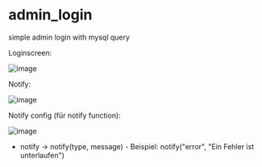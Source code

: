 # admin_login
simple admin login with mysql query

Loginscreen:

![image](https://user-images.githubusercontent.com/99101632/213761865-1744a746-7d4b-4ad9-b5a3-222712af102e.png)


Notify:

![image](https://user-images.githubusercontent.com/99101632/213762064-360b2a4e-7e5f-4ab7-aa00-37a957ca835a.png)

Notify config (für notify function):

![image](https://user-images.githubusercontent.com/99101632/213762210-8c410be4-2bfa-4853-88e6-21c3673593aa.png)


+ notify -> notify(type, message) - Beispiel: notify("error", "Ein Fehler ist unterlaufen")
